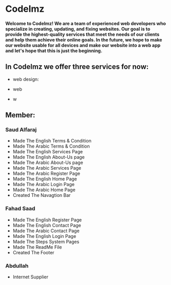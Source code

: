 # Codelmz
#### Welcome to Codelmz! We are a team of experienced web developers who specialize in creating, updating, and fixing websites. Our goal is to provide the highest-quality services that meet the needs of our clients and help them achieve their online goals. In the future, we hope to make our website usable for all devices and make our website into a web app and let's hope that this is just the beginning.

## In Codelmz we offer three services for now:

- web design:

- web

- w

## Member:
### Saud Alfaraj
- Made The English Terms & Condition
- Made The Arabic Terms & Condition
- Made The English Services Page
- Made The English About-Us page
- Made The Arabic About-Us page
- Made The Arabic Services Page
- Made The Arabic Register Page
- Made The English Home Page
- Made The Arabic Login Page
- Made The Arabic Home Page
- Created The Navagtion Bar
### Fahad Saad
- Made The English Register Page
- Made The English Contact Page
- Made The Arabic Contact Page
- Made The English Login Page
- Made The Steps System Pages
- Made The ReadMe File
- Created The Footer
### Abdullah 
- Internet Supplier
